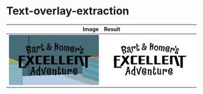 # Text-overlay-extraction

Image | Result
------:|:--------
![](simpsons_frame0.png)| ![](simpons_text.png)

